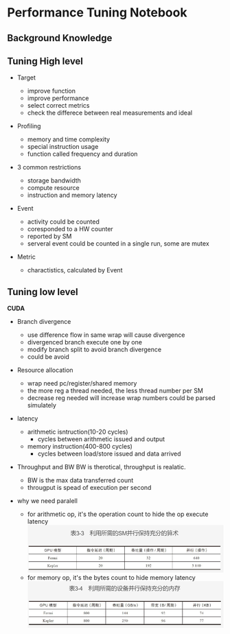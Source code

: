 #  Performance Tuning Notebook

## Background Knowledge

## Tuning High level
- Target
   - improve function
   - improve performance
   - select correct metrics
   - check the differece between real measurements and ideal

- Profiling 
   - memory and time complexity
   - special instruction usage
   - function called frequency and duration

- 3 common restrictions
   - storage bandwidth
   - compute resource
   - instruction and memory latency

- Event 
   - activity could be counted
   - coresponded to a HW counter
   - reported by SM
   - serveral event could be counted in a single run, some are  mutex 

 - Metric
   - charactistics, calculated by Event

## Tuning low level
**CUDA**

- Branch divergence
   - use difference flow in same wrap will cause divergence
   - divergenced branch execute one by one
   - modify branch split to avoid branch divergence
   - could be avoid

- Resource allocation
   - wrap need pc/register/shared memory
   - the more reg a thread needed, the less thread number per SM
   - decrease reg needed will increase wrap numbers could be parsed simulately

- latency
   - arithmetic isntruction(10-20 cycles)
      - cycles between arithmetic issued and output
   - memory instruction(400-800 cycles)
      - cycles between load/store issued and data arrived

- Throughput and BW
BW is therotical, throughput is realatic. 
   - BW is the max data transferred count
   - througput is spead of execution per second

- why we need paralell
   - for arithmetic op, it's the operation count to hide the op execute latency
![](./images/parallell_operations.png)
   - for memory op, it's the bytes count to hide memory latency
![](./images/parallell_memory.png)
